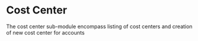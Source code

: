 # Cost Center 
The cost center sub-module encompass listing of cost centers and creation of new cost center for accounts 